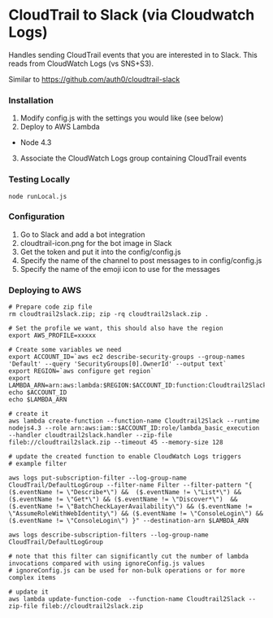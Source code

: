 # CloudTrail to Slack (via Cloudwatch Logs)

Handles sending CloudTrail events that you are interested in to Slack. This reads from CloudWatch Logs (vs SNS+S3).

Similar to
https://github.com/auth0/cloudtrail-slack

### Installation

1. Modify config.js with the settings you would like (see below)
2. Deploy to AWS Lambda
  * Node 4.3
3. Associate the CloudWatch Logs group containing CloudTrail events

### Testing Locally
```
node runLocal.js
```

### Configuration

1. Go to Slack and add a bot integration
2. cloudtrail-icon.png for the bot image in Slack
3. Get the token and put it into the config/config.js
4. Specify the name of the channel to post messages to in config/config.js
5. Specify the name of the emoji icon to use for the messages

### Deploying to AWS

```
# Prepare code zip file
rm cloudtrail2slack.zip; zip -rq cloudtrail2slack.zip .

# Set the profile we want, this should also have the region
export AWS_PROFILE=xxxxx

# Create some variables we need
export ACCOUNT_ID=`aws ec2 describe-security-groups --group-names 'Default' --query 'SecurityGroups[0].OwnerId' --output text`
export REGION=`aws configure get region`
export LAMBDA_ARN=arn:aws:lambda:$REGION:$ACCOUNT_ID:function:Cloudtrail2Slack
echo $ACCOUNT_ID
echo $LAMBDA_ARN

# create it
aws lambda create-function --function-name Cloudtrail2Slack --runtime nodejs4.3 --role arn:aws:iam::$ACCOUNT_ID:role/lambda_basic_execution --handler cloudtrail2slack.handler --zip-file fileb://cloudtrail2slack.zip --timeout 45 --memory-size 128

# update the created function to enable CloudWatch Logs triggers
# example filter

aws logs put-subscription-filter --log-group-name CloudTrail/DefaultLogGroup --filter-name Filter --filter-pattern "{ ($.eventName != \"Describe*\") &&  ($.eventName != \"List*\") && ($.eventName != \"Get*\") && ($.eventName != \"Discover*\")  && ($.eventName != \"BatchCheckLayerAvailability\") && ($.eventName != \"AssumeRoleWithWebIdentity\") && ($.eventName != \"ConsoleLogin\") && ($.eventName != \"ConsoleLogin\") }" --destination-arn $LAMBDA_ARN

aws logs describe-subscription-filters --log-group-name CloudTrail/DefaultLogGroup

# note that this filter can significantly cut the number of lambda invocations compared with using ignoreConfig.js values
# ignoreConfig.js can be used for non-bulk operations or for more complex items

# update it
aws lambda update-function-code  --function-name Cloudtrail2Slack --zip-file fileb://cloudtrail2slack.zip
```